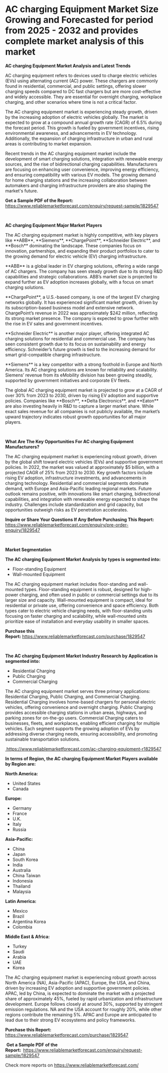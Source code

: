 <p><h1>AC charging Equipment Market Size Growing and Forecasted for period from 2025 - 2032 and provides complete market analysis of this market</h1></p><p><strong>AC charging Equipment Market Analysis and Latest Trends</strong></p>
<p><p>AC charging equipment refers to devices used to charge electric vehicles (EVs) using alternating current (AC) power. These chargers are commonly found in residential, commercial, and public settings, offering slower charging speeds compared to DC fast chargers but are more cost-effective and widely accessible. They are essential for overnight charging, workplace charging, and other scenarios where time is not a critical factor.</p><p>The AC charging equipment market is experiencing steady growth, driven by the increasing adoption of electric vehicles globally. The market is expected to grow at a compound annual growth rate (CAGR) of 6.5% during the forecast period. This growth is fueled by government incentives, rising environmental awareness, and advancements in EV technology. Additionally, the expansion of charging infrastructure in urban and rural areas is contributing to market expansion.</p><p>Recent trends in the AC charging equipment market include the development of smart charging solutions, integration with renewable energy sources, and the rise of bidirectional charging capabilities. Manufacturers are focusing on enhancing user convenience, improving energy efficiency, and ensuring compatibility with various EV models. The growing demand for home charging stations and the increasing collaboration between automakers and charging infrastructure providers are also shaping the market's future.</p></p>
<p><strong>Get a Sample PDF of the Report:&nbsp;</strong> <a href="https://www.reliablemarketforecast.com/enquiry/request-sample/1829547?utm_campaign=1108&utm_medium=2&utm_source=Github&utm_content=ia&utm_term=23012025&utm_id=ac-charging-equipment">https://www.reliablemarketforecast.com/enquiry/request-sample/1829547</a></p>
<p>&nbsp;</p>
<p><strong>AC charging Equipment Major Market Players</strong></p>
<p><p>The AC charging equipment market is highly competitive, with key players like **ABB**, **Siemens**, **ChargePoint**, **Schneider Electric**, and **Bosch** dominating the landscape. These companies focus on innovation, partnerships, and expanding their product portfolios to cater to the growing demand for electric vehicle (EV) charging infrastructure.</p><p>**ABB** is a global leader in EV charging solutions, offering a wide range of AC chargers. The company has seen steady growth due to its strong R&D capabilities and strategic collaborations. ABB’s market size is projected to expand further as EV adoption increases globally, with a focus on smart charging solutions.</p><p>**ChargePoint**, a U.S.-based company, is one of the largest EV charging networks globally. It has experienced significant market growth, driven by its subscription-based business model and extensive network. ChargePoint’s revenue in 2022 was approximately $242 million, reflecting its strong market presence. The company is expected to grow further with the rise in EV sales and government incentives.</p><p>**Schneider Electric** is another major player, offering integrated AC charging solutions for residential and commercial use. The company has seen consistent growth due to its focus on sustainability and energy efficiency. Schneider’s future growth is tied to the increasing demand for smart grid-compatible charging infrastructure.</p><p>**Siemens** is a key competitor with a strong foothold in Europe and North America. Its AC charging solutions are known for reliability and scalability. Siemens’ revenue from its eMobility division has been growing steadily, supported by government initiatives and corporate EV fleets.</p><p>The global AC charging equipment market is projected to grow at a CAGR of over 30% from 2023 to 2030, driven by rising EV adoption and supportive policies. Companies like **Bosch**, **Delta Electronics**, and **Eaton** are also investing heavily in R&D to capture a larger market share. While exact sales revenue for all companies is not publicly available, the market’s upward trajectory indicates robust growth opportunities for all major players.</p></p>
<p>&nbsp;</p>
<p><strong>What Are The Key Opportunities For AC charging Equipment Manufacturers?</strong></p>
<p><p>The AC charging equipment market is experiencing robust growth, driven by the global shift toward electric vehicles (EVs) and supportive government policies. In 2022, the market was valued at approximately $5 billion, with a projected CAGR of 25% from 2023 to 2030. Key growth factors include rising EV adoption, infrastructure investments, and advancements in charging technology. Residential and commercial segments dominate demand, with Europe and Asia-Pacific leading regional markets. Future outlook remains positive, with innovations like smart charging, bidirectional capabilities, and integration with renewable energy expected to shape the industry. Challenges include standardization and grid capacity, but opportunities outweigh risks as EV penetration accelerates.</p></p>
<p><strong>Inquire or Share Your Questions If Any Before Purchasing This Report:</strong> <a href="https://www.reliablemarketforecast.com/enquiry/pre-order-enquiry/1829547?utm_campaign=1108&utm_medium=2&utm_source=Github&utm_content=ia&utm_term=23012025&utm_id=ac-charging-equipment">https://www.reliablemarketforecast.com/enquiry/pre-order-enquiry/1829547</a></p>
<p>&nbsp;</p>
<p><strong>Market Segmentation</strong></p>
<p><strong>The AC charging Equipment Market Analysis by types is segmented into:</strong></p>
<p><ul><li>Floor-standing Equipment</li><li>Wall-mounted Equipment</li></ul></p>
<p><p>The AC charging equipment market includes floor-standing and wall-mounted types. Floor-standing equipment is robust, designed for high-power charging, and often used in public or commercial settings due to its larger size and capacity. Wall-mounted equipment is compact, ideal for residential or private use, offering convenience and space efficiency. Both types cater to electric vehicle charging needs, with floor-standing units focusing on faster charging and scalability, while wall-mounted units prioritize ease of installation and everyday usability in smaller spaces.</p></p>
<p><strong>Purchase this Report:&nbsp;</strong><a href="https://www.reliablemarketforecast.com/purchase/1829547?utm_campaign=1108&utm_medium=2&utm_source=Github&utm_content=ia&utm_term=23012025&utm_id=ac-charging-equipment">https://www.reliablemarketforecast.com/purchase/1829547</a></p>
<p>&nbsp;</p>
<p><strong>The AC charging Equipment Market Industry Research by Application is segmented into:</strong></p>
<p><ul><li>Residential Charging</li><li>Public Charging</li><li>Commercial Charging</li></ul></p>
<p><p>The AC charging equipment market serves three primary applications: Residential Charging, Public Charging, and Commercial Charging. Residential Charging involves home-based chargers for personal electric vehicles, offering convenience and overnight charging. Public Charging provides accessible charging stations in urban areas, highways, and parking zones for on-the-go users. Commercial Charging caters to businesses, fleets, and workplaces, enabling efficient charging for multiple vehicles. Each segment supports the growing adoption of EVs by addressing diverse charging needs, ensuring accessibility, and promoting sustainable transportation solutions.</p></p>
<p><a href="https://www.reliablemarketforecast.com/ac-charging-equipment-r1829547?utm_campaign=1108&utm_medium=2&utm_source=Github&utm_content=ia&utm_term=23012025&utm_id=ac-charging-equipment">&nbsp;https://www.reliablemarketforecast.com/ac-charging-equipment-r1829547</a></p>
<p><strong>In terms of Region, the AC charging Equipment Market Players available by Region are:</strong></p>
<p>
    <p> <strong> North America: </strong>
        <ul>
            <li>United States</li>
            <li>Canada</li>
        </ul>
        </p> 
    <p> <strong> Europe: </strong>
        <ul>
            <li>Germany</li>
            <li>France</li>
            <li>U.K.</li>
            <li>Italy</li>
            <li>Russia</li>
        </ul>
        </p> 
    <p> <strong> Asia-Pacific: </strong>
        <ul>
            <li>China</li>
            <li>Japan</li>
            <li>South Korea</li>
            <li>India</li>
            <li>Australia</li>
            <li>China Taiwan</li>
            <li>Indonesia</li>
            <li>Thailand</li>
            <li>Malaysia</li>
        </ul>
        </p> 
    <p> <strong> Latin America: </strong>
        <ul>
            <li>Mexico</li>
            <li>Brazil</li>
            <li>Argentina Korea</li>
            <li>Colombia</li>
        </ul>
        </p> 
    <p> <strong> Middle East & Africa: </strong>
        <ul>
            <li>Turkey</li>
            <li>Saudi</li>
            <li>Arabia</li>
            <li>UAE</li>
            <li>Korea</li>
        </ul>
    </p>
    </p>
<p><p>The AC charging equipment market is experiencing robust growth across North America (NA), Asia-Pacific (APAC), Europe, the USA, and China, driven by increasing EV adoption and supportive government policies. APAC, led by China, is expected to dominate the market with a projected share of approximately 45%, fueled by rapid urbanization and infrastructure development. Europe follows closely at around 30%, supported by stringent emission regulations. NA and the USA account for roughly 20%, while other regions contribute the remaining 5%. APAC and Europe are anticipated to lead due to their strong EV ecosystems and policy frameworks.</p></p>
<p><strong>Purchase this Report: </strong><a href="https://www.reliablemarketforecast.com/purchase/1829547?utm_campaign=1108&utm_medium=2&utm_source=Github&utm_content=ia&utm_term=23012025&utm_id=ac-charging-equipment">https://www.reliablemarketforecast.com/purchase/1829547</a></p>
<p>&nbsp;<strong>Get a Sample PDF of the Report:&nbsp;&nbsp;</strong><a href="https://www.reliablemarketforecast.com/enquiry/request-sample/1829547?utm_campaign=1108&utm_medium=2&utm_source=Github&utm_content=ia&utm_term=23012025&utm_id=ac-charging-equipment">https://www.reliablemarketforecast.com/enquiry/request-sample/1829547</a></p>
<p><strong></strong></p>
<p>Check more reports on <a href="https://www.reliablemarketforecast.com/?utm_campaign=1108&utm_medium=2&utm_source=Github&utm_content=ia&utm_term=23012025&utm_id=ac-charging-equipment">https://www.reliablemarketforecast.com/</a></p>